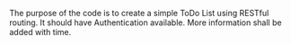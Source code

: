 The purpose of the code is to create a simple ToDo List using RESTful routing. It should have Authentication available. More information shall be added with time.
